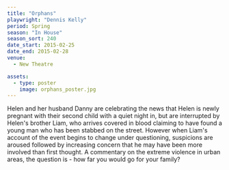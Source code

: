 ```yaml
---
title: "Orphans"
playwright: "Dennis Kelly"
period: Spring
season: "In House"
season_sort: 240
date_start: 2015-02-25
date_end: 2015-02-28
venue:
  - New Theatre

assets:
  - type: poster
    image: orphans_poster.jpg
---
```


Helen and her husband Danny are celebrating the news that Helen is newly pregnant with their second child with a quiet night in, but are interrupted by Helen's brother Liam, who arrives covered in blood claiming to have found a young man who has been stabbed on the street. However when Liam's account of the event begins to change under questioning, suspicions are aroused followed by increasing concern that he may have been more involved than first thought. A commentary on the extreme violence in urban areas, the question is - how far you would go for your family?
